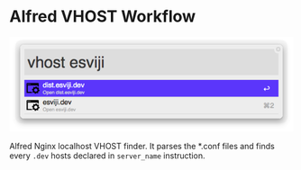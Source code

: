 # Alfred VHOST Workflow

![image](./screenshot.png)

Alfred Nginx localhost VHOST finder. It parses the *.conf files and finds every `.dev` hosts declared in `server_name` instruction.
